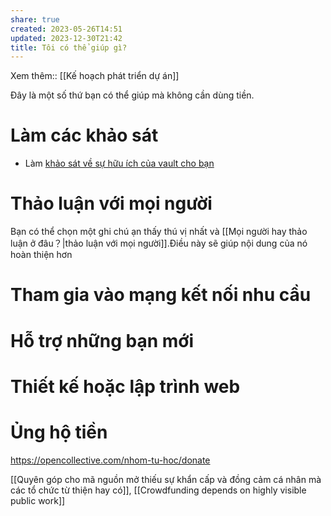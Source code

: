 ```yaml
---
share: true
created: 2023-05-26T14:51
updated: 2023-12-30T21:42
title: Tôi có thể giúp gì?
---
```

Xem thêm:: [[Kế hoạch phát triển dự án]]

Đây là một số thứ bạn có thể giúp mà không cần dùng tiền. 
# Làm các khảo sát
- Làm [khảo sát về sự hữu ích của vault cho bạn](https://quảcầu.cc/khao-sat-nguoi-dung-vault-nhap-mon-obsidian/?utm_source=CV+%C2%BB+T%C3%B4i+c%C3%B3+th%E1%BB%83+gi%C3%BAp+g%C3%AC%3F&utm_medium=Kh%E1%BA%A3o+s%C3%A1t+ng%C6%B0%E1%BB%9Di+d%C3%B9ng+vault+Nh%E1%BA%ADp+m%C3%B4n+Obsidian&utm_campaign=Giai+%C4%91o%E1%BA%A1n+2)

# Thảo luận với mọi người
Bạn có thể chọn một ghi chú ạn thấy thú vị nhất và [[Mọi người hay thảo luận ở đâu？|thảo luận với mọi người]].Điều này sẽ giúp nội dung của nó hoàn thiện hơn

# Tham gia vào mạng kết nối nhu cầu
# Hỗ trợ những bạn mới
# Thiết kế hoặc lập trình web 

# Ủng hộ tiền
https://opencollective.com/nhom-tu-hoc/donate

[[Quyên góp cho mã nguồn mở thiếu sự khẩn cấp và đồng cảm cá nhân mà các tổ chức từ thiện hay có]], [[Crowdfunding depends on highly visible public work]]
